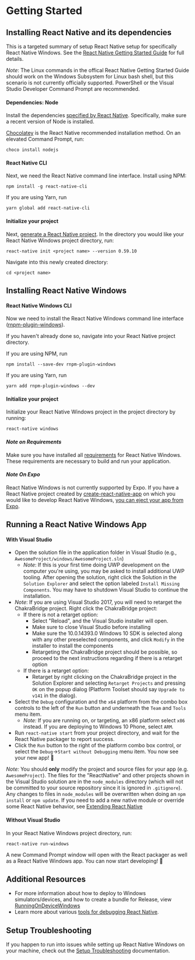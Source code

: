 # Getting Started

## Installing React Native and its dependencies

This is a targeted summary of setup React Native setup for specifically React Native Windows. See the [React Native Getting Started Guide](http://facebook.github.io/react-native/docs/getting-started.html) for full details.

*Note*: The Linux commands in the offical React Native Getting Started Guide should work on the Windows Subsystem for Linux bash shell, but this scenario is not currently officially supported. PowerShell or the Visual Studio Developer Command Prompt are recommended.

#### Dependencies: Node

Install the dependencies [specified by React Native](http://facebook.github.io/react-native/docs/getting-started.html#node-python2-jdk). Specifically, make sure a recent version of Node is installed.

[Chocolatey](https://chocolatey.org/) is the React Native recommended installation method. On an elevated Command Prompt, run:

```
choco install nodejs
```

#### React Native CLI

Next, we need the React Native command line interface. Install using NPM:
```
npm install -g react-native-cli
```
If you are using Yarn, run
```
yarn global add react-native-cli
```

#### Initialize your project

Next, [generate a React Native project](http://facebook.github.io/react-native/docs/getting-started.html#creating-a-new-application). In the directory you would like your React Native Windows project directory, run:
```
react-native init <project name> --version 0.59.10
```
Navigate into this newly created directory:
```
cd <project name>
```

## Installing React Native Windows

#### React Native Windows CLI

Now we need to install the React Native Windows command line interface ([rnpm-plugin-windows](https://www.npmjs.com/package/rnpm-plugin-windows)).

If you haven't already done so, navigate into your React Native project directory.

If you are using NPM, run
```
npm install --save-dev rnpm-plugin-windows
```

If you are using Yarn, run
```
yarn add rnpm-plugin-windows --dev
```

#### Initialize your project

Initialize your React Native Windows project in the project directory by running:
```
react-native windows
```

#### *Note on Requirements*

Make sure you have installed all [requirements](https://github.com/microsoft/react-native-windows#system-requirements) for React Native Windows. These requirements are necessary to build and run your application.

#### *Note On Expo*

React Native Windows is not currently supported by Expo. If you have a React Native project created by [create-react-native-app](https://github.com/react-community/create-react-native-app) on which you would like to develop React Native Windows, [you can eject your app from Expo](https://github.com/react-community/create-react-native-app/blob/master/EJECTING.md).

## Running a React Native Windows App

#### With Visual Studio

- Open the solution file in the application folder in Visual Studio (e.g., `AwesomeProject/windows/AwesomeProject.sln`)
	- *Note*: If this is your first time doing UWP development on the computer you're using, you may be asked to install additional UWP tooling. After opening the solution, right click the Solution in the `Solution Explorer` and select the option labeled `Install Missing Components`. You may have to shutdown Visual Studio to continue the installation.
- *Note*: If you are using Visual Studio 2017, you will need to retarget the ChakraBridge project. Right click the ChakraBridge project:
    - If there is not a retarget option:
        - Select "Reload", and the Visual Studio installer will open.
        - Make sure to close Visual Studio before installing
        - Make sure the 10.0.14393.0 Windows 10 SDK is selected along with any other preselected components, and click `Modify` in the installer to install the components
        - Retargeting the ChakraBridge project should be possible, so proceed to the next instructions regarding if there is a retarget option
    - If there is a retarget option:
        - Retarget by right clicking on the ChakraBridge project in the Solution Explorer and selecting `Retarget Projects` and pressing `OK` on the popup dialog (Platform Toolset should say `Upgrade to v141` in the dialog).
- Select the `Debug` configuration and the `x64` platform from the combo box controls to the left of the `Run` button and underneath the `Team` and `Tools` menu item.
	- *Note:* If you are running on, or targeting, an x86 platform select `x86` instead. If you are deploying to Windows 10 Phone, select `ARM`.
- Run `react-native start` from your project directory, and wait for the React Native packager to report success.
- Click the `Run` button to the right of the platform combo box control, or select the `Debug`->`Start without Debugging` menu item. You now see your new app! :tada:

*Note:* You should **only** modify the project and source files for your app (e.g. `AwesomeProject`). The files for the "ReactNative" and other projects shown in the Visual Studio solution are in the `node_modules` directory (which will not be committed to your source repository since it is ignored in `.gitignore`). Any changes to files in `node_modules` will be overwritten when doing an `npm install` or `npm update`. If you need to add a new native module or override some React Native behavior, see [Extending React Native](http://github.com/microsoft/react-native-windows#extending-react-native)

#### Without Visual Studio

In your React Native Windows project directory, run:
```
react-native run-windows
```

A new Command Prompt window will open with the React packager as well as a React Native Windows app. You can now start developing! :tada:

## Additional Resources

- For more information about how to deploy to Windows simulators/devices, and how to create a bundle for Release, view [RunningOnDeviceWindows](RunningOnDeviceWindows.md)
- Learn more about various [tools for debugging React Native](http://facebook.github.io/react-native/docs/debugging.html).

## Setup Troubleshooting

If you happen to run into issues while setting up React Native Windows on your machine, check out the [Setup Troubleshooting](SetupTroubleshooting.md) documentation.
